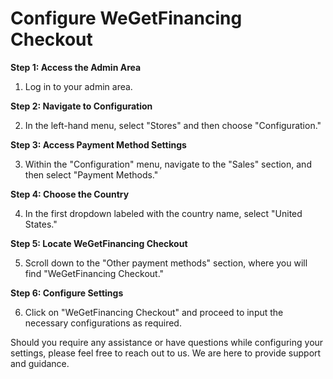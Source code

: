 # Configure WeGetFinancing Checkout

**Step 1: Access the Admin Area**

1. Log in to your admin area.

**Step 2: Navigate to Configuration**

2. In the left-hand menu, select "Stores" and then choose "Configuration."

**Step 3: Access Payment Method Settings**

3. Within the "Configuration" menu, navigate to the "Sales" section, and then select "Payment Methods."

**Step 4: Choose the Country**

4. In the first dropdown labeled with the country name, select "United States."

**Step 5: Locate WeGetFinancing Checkout**

5. Scroll down to the "Other payment methods" section, where you will find "WeGetFinancing Checkout."

**Step 6: Configure Settings**

6. Click on "WeGetFinancing Checkout" and proceed to input the necessary configurations as required.

Should you require any assistance or have questions while configuring your settings, please feel free to reach out to us. We are here to provide support and guidance.
